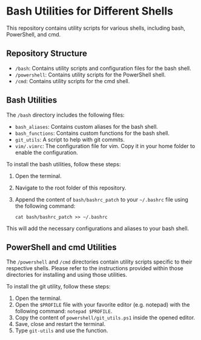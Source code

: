 # Bash Utilities for Different Shells

This repository contains utility scripts for various shells, including bash, PowerShell, and cmd.

## Repository Structure

- `/bash`: Contains utility scripts and configuration files for the bash shell.
- `/powershell`: Contains utility scripts for the PowerShell shell.
- `/cmd`: Contains utility scripts for the cmd shell.

## Bash Utilities

The `/bash` directory includes the following files:

- `bash_aliases`: Contains custom aliases for the bash shell.
- `bash_functions`: Contains custom functions for the bash shell.
- `git_utils`: A script to help with git commits.
- `vim/.vimrc`: The configuration file for vim. Copy it in your home folder to enable the configuration.

To install the bash utilities, follow these steps:

1. Open the terminal.
2. Navigate to the root folder of this repository.
3. Append the content of `bash/bashrc_patch` to your `~/.bashrc` file using the following command:

   ```
   cat bash/bashrc_patch >> ~/.bashrc
   ```

This will add the necessary configurations and aliases to your bash shell.

## PowerShell and cmd Utilities

The `/powershell` and `/cmd` directories contain utility scripts specific to their respective shells. Please refer to the instructions provided within those directories for installing and using those utilities.

To install the git utility, follow these steps:

1. Open the terminal.
2. Open the `$PROFILE` file with your favorite editor (e.g. notepad) with the following command: `notepad $PROFILE`.
3. Copy the content of `powershell/git_utils.ps1` inside the opened editor.
4. Save, close and restart the terminal.
5. Type `git-utils` and use the function.